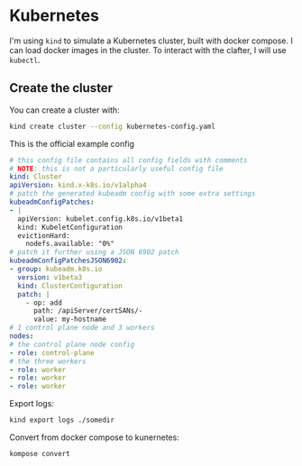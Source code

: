 # Kubernetes

I'm using `kind` to simulate a Kubernetes cluster, built with docker compose. I can load docker images in the cluster.
To interact with the clafter, I will use `kubectl`.

## Create the cluster
You can create a cluster with:
```bash
kind create cluster --config kubernetes-config.yaml
```

This is the official example config
```yaml
# this config file contains all config fields with comments
# NOTE: this is not a particularly useful config file
kind: Cluster
apiVersion: kind.x-k8s.io/v1alpha4
# patch the generated kubeadm config with some extra settings
kubeadmConfigPatches:
- |
  apiVersion: kubelet.config.k8s.io/v1beta1
  kind: KubeletConfiguration
  evictionHard:
    nodefs.available: "0%"
# patch it further using a JSON 6902 patch
kubeadmConfigPatchesJSON6902:
- group: kubeadm.k8s.io
  version: v1beta3
  kind: ClusterConfiguration
  patch: |
    - op: add
      path: /apiServer/certSANs/-
      value: my-hostname
# 1 control plane node and 3 workers
nodes:
# the control plane node config
- role: control-plane
# the three workers
- role: worker
- role: worker
- role: worker
```

Export logs:
```bash
kind export logs ./somedir
```

Convert from docker compose to kunernetes:
```bash
kompose convert
```
